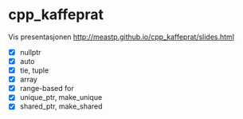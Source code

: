 # cpp_kaffeprat

Vis presentasjonen http://meastp.github.io/cpp_kaffeprat/slides.html

- [x] nullptr
- [x] auto
- [x] tie, tuple
- [x] array
- [x] range-based for
- [x] unique_ptr, make_unique
- [x] shared_ptr, make_shared
